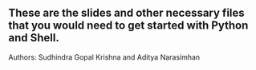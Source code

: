 
## These are the slides and other necessary files that you would need to get started with Python and Shell. 

Authors: Sudhindra Gopal Krishna and Aditya Narasimhan
